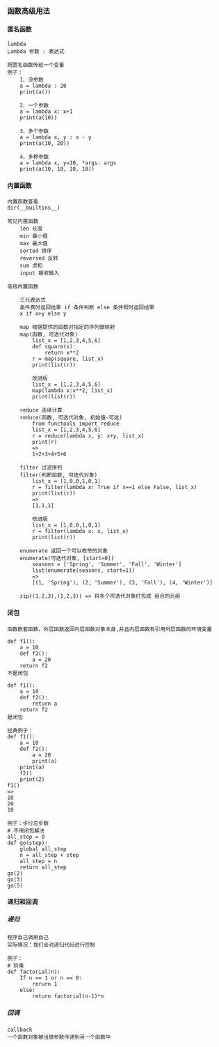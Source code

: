 ### 函数高级用法

#### 匿名函数
    lambda
    Lambda 参数 : 表达式
    
    把匿名函数传给一个变量
    例子：
        1、没参数
        a = lambda : 20
        print(a())
        
        2、一个参数
        a = lambda x: x+1
        print(a(10))
        
        3、多个参数
        a = lambda x, y : x - y
        print(a(10, 20))
        
        4、多种参数
        a = lambda x, y=10, *args: args
        print(a(10, 10, 10, 10))

#### 内置函数
    内置函数查看
    dir(__builtins__)
    
    常见内置函数
        len 长度
        min 最小值
        max 最大值
        sorted 排序
        reversed 反转
        sum 求和
        input 接收输入
        
    高级内置函数
        
        三元表达式
        条件真时返回结果 if 条件判断 else 条件假时返回结果
        x if x>y else y
        
        map 根据提供的函数对指定的序列做映射
        map(函数, 可迭代对象)
            list_x = [1,2,3,4,5,6]
            def square(x):
                return x**2
            r = map(square, list_x)
            print(list(r))
            
            改进版
            list_x = [1,2,3,4,5,6]
            map(lambda x:x**2, list_x)
            print(list(r))
        
        reduce 连续计算
        reduce(函数, 可迭代对象, 初始值-可选)
            from functools import reduce
            list_x = [1,2,3,4,5,6]
            r = reduce(lambda x, y: x+y, list_x)
            print(r)
            =>
            1+2+3+4+5+6

        filter 过滤序列
        filter(判断函数, 可迭代对象)
            list_x = [1,0,0,1,0,1]
            r = filter(lambda x: True if x==1 else False, list_x)
            print(list(r))
            =>
            [1,1,1]
            
            改进版
            list_x = [1,0,0,1,0,1]
            r = filter(lambda x: x, list_x)
            print(list(r))
        
        enumerate 返回一个可以枚举的对象
        enumerate(可迭代对象, [start=0])
            seasons = ['Spring', 'Summer', 'Fall', 'Winter']
            list(enumerate(seasons, start=1))
            =>
            [(1, 'Spring'), (2, 'Summer'), (3, 'Fall'), (4, 'Winter')]
        
        zip((1,2,3),(1,2,3)) => 将多个可迭代对象打包成 组合的元组

#### 闭包
    函数嵌套函数，外层函数返回内层函数对象本身,并且内层函数有引用外层函数的环境变量
    
    def f1():    
        a = 10   
        def f2():        
            a = 20   
        return f2
    不是闭包
    
    def f1():    
        a = 10   
        def f2(): 
            return a         
        return f2
    是闭包

    经典例子：
    def f1():
        a = 10
        def f2():
            a = 20
            print(a)
        print(a)
        f2()
        print(2)
    f1()
    =>
    10
    20
    10
    
    例子：步行总步数
    # 不用闭包解决
    all_step = 0
    def go(step):
        global all_step
        n = all_step + step
        all_step = n
        return all_step
    go(2)
    go(3)
    go(5)

#### 递归和回调
##### 递归
    程序自己调用自己
    实际情况：我们会对递归代码进行控制
    
    例子：
    # 阶乘
    def factorial(n):
        If n == 1 or n == 0:
            rerurn 1
        else:
            return factorial(n-1)*n

##### 回调
    callback
    一个函数对象被当做参数传递到另一个函数中